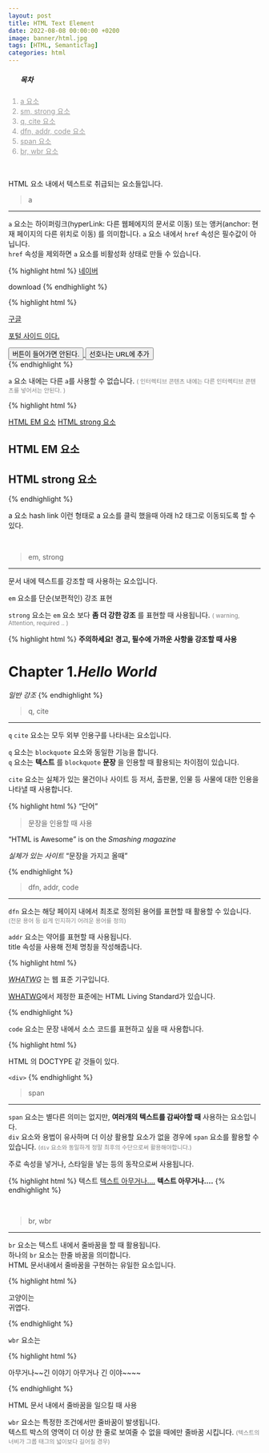 ```yaml
---
layout: post
title: HTML Text Element
date: 2022-08-08 00:00:00 +0200
image: banner/html.jpg
tags: [HTML, SemanticTag]
categories: html
---
```


<nav>
    <ol>
        <h5>목차</h5>
        <li style="color: #9b9b9b">
            <a href="#a" style="color: #9b9b9b;">a 요소</a>
        </li> 
        <li style="color: #9b9b9b">
            <a href="#em" style="color: #9b9b9b">sm, strong 요소</a>
        </li> 
        <li style="color: #9b9b9b">
            <a href="#q" style="color: #9b9b9b">q, cite  요소</a>
        </li> 
        <li style="color: #9b9b9b">
            <a href="#dfn" style="color: #9b9b9b">dfn, addr, code 요소</a>
        </li> 
        <li style="color: #9b9b9b">
            <a href="#span" style="color: #9b9b9b">span 요소</a>
        </li> 
        <li style="color: #9b9b9b">
            <a href="#br" style="color: #9b9b9b">br, wbr 요소</a>
        </li>
    </ol>
</nav>

<br />

HTML 요소 내에서 텍스트로 취급되는 요소들입니다.


> <span id="a">a</span>

***

```a``` 요소는 하이퍼링크(hyperLink: 다른 웹페에지의 문서로 이동) 또는 앵커(anchor: 현재 페이지의 다른 위치로 이동) 를 의미합니다.
```a``` 요소 내에서 ```href``` 속성은 필수값이 아닙니다.        
```href``` 속성을 제외하면 ```a``` 요소를 비활성화 상태로 만들 수 있습니다.

{% highlight html %}
<a href="https://www.naver.com" target="_blank">네이버</a>
<!-- download 속성을 활용하여 리소스를 다운 받을 수 있습니다. -->
<a download>download</a>
{% endhighlight %}            

{% highlight html %}
<div>
    <a href="https://www.google.com">
        구글
        <p>포털 사이드 이다.</p>
        <!-- 이런 형태로 a 요소 내부에는 버튼을 넣으면 안된다. HTML 규정에 어긋남. -->
        <button>버튼이 들어가면 안된다.</button>
    </a>
    <button type="button">선호나는 URL에 추가</button>
</div>
{% endhighlight %}      

```a``` 요소 내에는 다른 ```a```를 사용할 수 없습니다.
<small style="color: gray;">( 인터렉티브 콘텐츠 내에는 다른 인터렉티브 콘텐츠를 넣어서는 안된다. )</small>


{% highlight html %}
<nav>
    <a href="#html-em">HTML EM 요소</a>
    <a href="#html-strong">HTML strong 요소</a>
</nav>

<h2 id="html-em">HTML EM 요소</h2>
<h2 id="html-strong">HTML strong 요소</h2>
{% endhighlight %}

a 요소 hash link 
이런 형태로 a 요소를 클릭 했을때 아래 h2 태그로 이동되도록 할 수 있다.

<br />

> <span id="em">em, strong</span>

***

문서 내에 텍스트를 강조할 때 사용하는 요소입니다.

```em``` 요소를 단순(보편적인) 강조 표현       

```strong``` 요소는 ```em``` 요소 보다 **좀 더 강한 강조** 를 표현할 때 사용됩니다.
<small style="color: gray;">( warning, Attention, required .. )</small>

{% highlight html %}
<strong>주의하세요!</strong>
<strong>경고, 필수에 가까운 사항을 강조할 때 사용</strong>
<h1>Chapter 1.<em>Hello World</em></h1>
<em>일반 강조</em>
{% endhighlight %}

<br />

> <span id="q">q, cite</span>

***

```q``` ```cite``` 요소는 모두 외부 인용구를 나타내는 요소입니다. 

```q``` 요소는 ```blockquote``` 요소와 동일한 기능을 합니다.       
```q``` 요소는 **텍스트** 를 ```blockquote``` **문장** 을 인용할 때 활용되는 차이점이 있습니다.


```cite``` 요소는 실체가 있는 물건이나 사이트 등 저서, 출판물, 인물 등 사물에 대한 인용을 나타낼 때 사용합니다.  

{% highlight html %}
<q>단어</q>
<blockquote>문장을 인용할 때 사용</blockquote>
<p><q>HTML is Awesome</q> is on the <cite>Smashing magazine</cite></p>
<p><cite>실체가 있는 사이트</cite> <q>문장을 가지고 올때</q></p>
{% endhighlight %}

<br />

> <span id="dfn">dfn, addr, code</span>

***

```dfn``` 요소는 해당 페이지 내에서 최초로 정의된 용어를 표현할 때 활용할 수 있습니다.      
<small style="color: gray;">(전문 용어 등 쉽게 인지하기 어려운 용어를 정의)</small>

```addr``` 요소는 약어를 표현할 때 사용됩니다.  
title 속성을 사용해 전체 명칭을 작성해줍니다.

{% highlight html %}
<p>
    <dfn id="whatwg">
        <abbr title="Web Hypertext Application">WHATWG</abbr>
    </dfn>는 웹 표준 기구입니다.
</p>
<p>
    <a href="#whatwg">WHATWG</a>에서 제정한 표준에는 HTML Living Standard가 있습니다.
</p>
{% endhighlight %}

<br />

```code``` 요소는 문장 내에서 소스 코드를 표현하고 싶을 때 사용합니다.

{% highlight html %}
<p>
    HTML 의 DOCTYPE <code><!DOCTYPE HTML></code> 같 것들이 있다.
</p>
<code>&lt;div&gt;</code>
{% endhighlight %}

<br />

> <span id="span">span</span>

***

```span``` 요소는 별다른 의미는 없지만, **여러개의 텍스트를 감싸야할 때** 사용하는 요소입니다.       
```div``` 요소와 용법이 유사하며 더 이상 활용할 요소가 없을 경우에 ```span``` 요소를 활용할 수 있습니다.
<small style="color: gray;">(```div``` 요소와 동일하게 정말 최후의 수단으로써 활용해야합니다.)</small>      

주로 속성을 넣거나, 스타일을 넣는 등의 동작으로써 사용됩니다.

{% highlight html %}
<span>텍스트</span>
<span lang="ko-KR" class="txt-korean">
    <a href="#">텍스트 아무거나....</a>
    <strong>텍스트 아무거나....</strong>
</span>
{% endhighlight %}      

<br />

> <span id="br">br, wbr</span>

***

```br``` 요소는 텍스트 내에서 줄바꿈을 할 때 활용됩니다.        
하나의 ```br``` 요소는 한줄 바꿈을 의미합니다.      
HTML 문서내에서 줄바꿈을 구현하는 유일한 요소입니다. 

{% highlight html %}
<p>
    고양이는 <br /> <!-- 2 줄 -->
    귀엽다.
</p>
{% endhighlight %}


```wbr``` 요소는 

{% highlight html %}
<p>
    <!-- css: word-break: keep-all 과 비슷한 동작 -->
    아무거나~~긴 이야기 <wbr /> 아무거나 긴 이야~~~~
</p> 
{% endhighlight %}

HTML 문서 내에서 줄바꿈을 일으킬 때 사용

```wbr``` 요소는 특정한 조건에서만 줄바꿈이 발생됩니다.     
텍스트 박스의 영역이 더 이상 한 줄로 보여줄 수 없을 때에만 줄바꿈 시킵니다.
<small style="color: gray;">(텍스트의 너비가 그룹 태그의 넓이보다 길어질 경우)</small>

<br />
